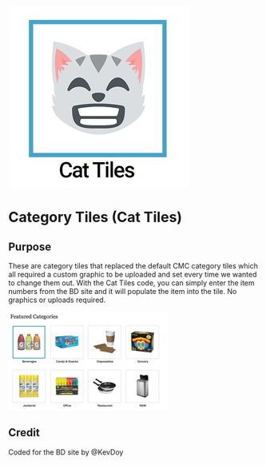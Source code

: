 ![alt text](https://raw.githubusercontent.com/Business-Delivery/Cat-tiles/master/res/logo.png "Cat Tiles Logo")

# Category Tiles (Cat Tiles)
## Purpose
These are category tiles that replaced the default CMC category tiles which all required a custom graphic to be uploaded and set every time we wanted to change them out.
With the Cat Tiles code, you can simply enter the item numbers from the BD site and it will populate the item into the tile. No graphics or uploads required.

![alt text](https://raw.githubusercontent.com/Business-Delivery/Cat-tiles/master/res/cattiles_preview.gif "Cat Tiles Preview Gif")

## Credit
Coded for the BD site by @KevDoy
